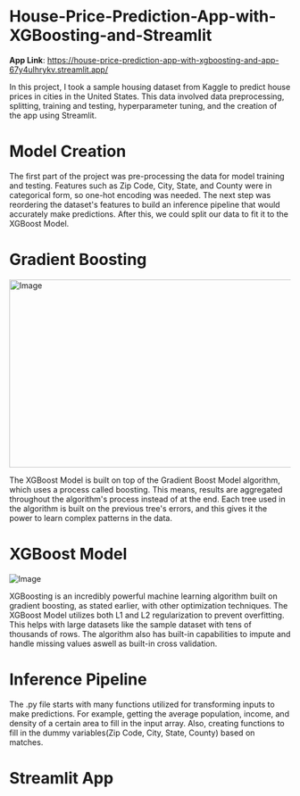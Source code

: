 # House-Price-Prediction-App-with-XGBoosting-and-Streamlit
**App Link**: https://house-price-prediction-app-with-xgboosting-and-app-67y4ulhrykv.streamlit.app/

In this project, I took a sample housing dataset from Kaggle to predict house prices in cities in the United States. This data involved data preprocessing, splitting, training and testing, hyperparameter tuning, and the creation of the app using Streamlit. 

# Model Creation
The first part of the project was pre-processing the data for model training and testing. Features such as Zip Code, City, State, and County were in categorical form, so one-hot encoding was needed. The next step was reordering the dataset's features to build an inference pipeline that would accurately make predictions. After this, we could split our data to fit it to the XGBoost Model.


# Gradient Boosting
<img width="617" height="337" alt="Image" src="https://github.com/user-attachments/assets/e6d030ee-a784-4140-8d85-bd2908bf08f6" />

The XGBoost Model is built on top of the Gradient Boost Model algorithm, which uses a process called boosting. This means, results are aggregated throughout the algorithm's process instead of at the end. Each tree used in the algorithm is built on the previous tree's errors, and this gives it the power to learn complex patterns in the data.


# XGBoost Model
![Image](https://github.com/user-attachments/assets/0bec33a3-ca15-4432-b736-64311a4d7db1)

XGBoosting is an incredibly powerful machine learning algorithm built on gradient boosting, as stated earlier, with other optimization techniques. The XGBoost Model utilizes both L1 and L2 regularization to prevent overfitting. This helps with large datasets like the sample dataset with tens of thousands of rows. The algorithm also has built-in capabilities to impute and handle missing values aswell as built-in cross validation.


# Inference Pipeline
The .py file starts with many functions utilized for transforming inputs to make predictions. For example, getting the average population, income, and density of a certain area to fill in the input array. Also, creating functions to fill in the dummy variables(Zip Code, City, State, County) based on matches. 


# Streamlit App
